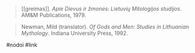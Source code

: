 > [[greimas]]. *Apie Dievus ir žmones: Lietuvių Mitologijos studijos*. AM&M Publications, 1979.


> Newman, Mild (translator). *Of Gods and Men: Studies in Lithuanian Mythology*. Indiana University Press, 1992.

#nodoi #link 